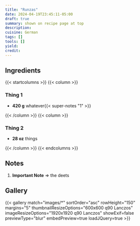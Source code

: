```yaml
---
title: "Runzas"
date: 2024-04-19T23:45:11-05:00
draft: true
summary: shown on recipe page at top
description: 
cuisine: German
tags: []
tools: []
yield: 
credit:
---
```


## Ingredients

{{< startcolumns >}}
{{< column >}}

### Thing 1

* **420 g** whatever{{< super-notes "1" >}}

{{< /column >}}
{{< column >}}

### Thing 2

* **28 oz** things

{{< /column >}}
{{< endcolumns >}}

## Notes

1. **Important Note** => the deets

## Gallery

{{< gallery match="images/*" sortOrder="asc" rowHeight="150" margins="5" thumbnailResizeOptions="600x600 q90 Lanczos" imageResizeOptions="1920x1920 q90 Lanczos" showExif=false previewType="blur" embedPreview=true loadJQuery=true >}}
